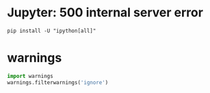 # Jupyter: 500 internal server error

 `pip install -U "ipython[all]"`

# warnings

```python
import warnings
warnings.filterwarnings('ignore')
```

